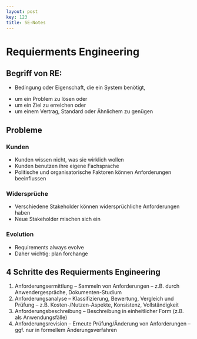 ```yaml
---
layout: post
key: 123
title: SE-Notes
---
```

# Requierments Engineering
## Begriff von RE:
+ Bedingung oder Eigenschaft, die ein System benötigt,
- um ein Problem zu lösen oder 
- um ein Ziel zu erreichen oder
- um einem Vertrag, Standard oder Ähnlichem zu genügen

## Probleme
### Kunden
+ Kunden wissen nicht, was sie wirklich wollen
+ Kunden benutzen ihre eigene Fachsprache
+ Politische und organisatorische Faktoren können Anforderungen beeinflussen 

### Widersprüche
+ Verschiedene Stakeholder können widersprüchliche Anforderungen haben
+ Neue Stakeholder mischen sich ein
### Evolution
+ Requirements always evolve
+ Daher wichtig: plan forchange

## 4 Schritte des Requierments Engineering
1. Anforderungsermittlung – Sammeln von Anforderungen – z.B. durch Anwendergespräche, Dokumenten-Studium 
2. Anforderungsanalyse – Klassifizierung, Bewertung, Vergleich und Prüfung – z.B. Kosten-/Nutzen-Aspekte, Konsistenz, Vollständigkeit 
3. Anforderungsbeschreibung – Beschreibung in einheitlicher Form (z.B. als Anwendungsfälle) 
4. Anforderungsrevision – Erneute Prüfung/Änderung von Anforderungen – ggf. nur in formellem Änderungsverfahren


